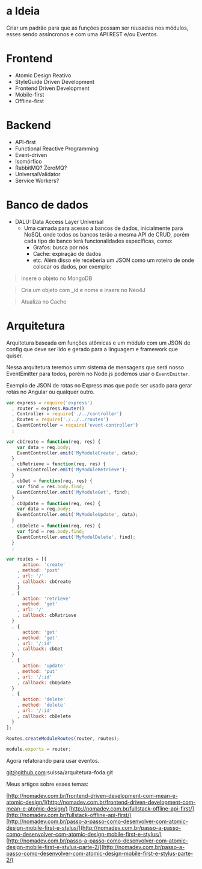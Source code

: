 # a Ideia

Criar um padrão para que as funções possam ser reusadas nos módulos, esses sendo assíncronos e com uma API REST e/ou Eventos.

# Frontend
- Atomic Design Reativo
- StyleGuide Driven Development
- Frontend Driven Development
- Mobile-first
- Offline-first

# Backend
- API-first
- Functional Reactive Programming
- Event-driven
- Isomórfico
- RabbitMQ? ZeroMQ?
- UniversalValidator
- Service Workers?

# Banco de dados
- DALU: Data Access Layer Universal
  - Uma camada para acesso a bancos de dados, inicialmente para NoSQL onde todos os bancos terão a mesma API de CRUD, porém cada tipo de banco terá funcionalidades específicas, como:
    - Grafos: busca por nós
    - Cache: expiração de dados
    - etc.
Além disso ele receberia um JSON como um roteiro de onde colocar os dados, por exemplo:

> Insere o objeto no MongoDB

> Cria um objeto com _id e nome e insere no Neo4J

> Atualiza no Cache

# Arquitetura

Arquitetura baseada em funções atômicas e um módulo com um JSON de config que deve ser lido e gerado para a linguagem e framework que quiser.

Nessa arquitetura teremos umm sistema de mensagens que será nosso EventEmitter para todos, porém no Node.js podemos usar o `EventEmitter`.

Exemplo de JSON de rotas no Express mas que pode ser usado para gerar rotas no Angular ou qualquer outro.

```js
var express = require('express')
  , router = express.Router()
  , Controller = require('./../controller')
  , Routes = require('./../../routes')
  , EventController = require('event-controller')
  ;

var cbCreate = function(req, res) {
    var data = req.body;
    EventController.emit('MyModuleCreate', data);
  }
  , cbRetrieve = function(req, res) {
    EventController.emit('MyModuleRetrieve');
  }
  , cbGet = function(req, res) {
    var find = res.body.find;
    EventController.emit('MyModuleGet', find);
  }
  , cbUpdate = function(req, res) {
    var data = req.body;
    EventController.emit('MyModuleUpdate', data);
  }
  , cbDelete = function(req, res) {
    var find = res.body.find;
    EventController.emit('MyModulDelete', find);
  }
  ;

var routes = [{
      action: 'create'
    , method: 'post'
    , url: '/'
    , callback: cbCreate
    }
  , {
      action: 'retrieve'
    , method: 'get'
    , url: '/'
    , callback: cbRetrieve
  }
  , {
      action: 'get'
    , method: 'get'
    , url: '/:id'
    , callback: cbGet
  }
  , {
      action: 'update'
    , method: 'put'
    , url: '/:id'
    , callback: cbUpdate
  }
  , {
      action: 'delete'
    , method: 'delete'
    , url: '/:id'
    , callback: cbDelete
  }
];

Routes.createModuleRoutes(router, routes);

module.exports = router;

```

Agora refatorando para usar eventos.

git@github.com:suissa/arquitetura-foda.git

Meus artigos sobre esses temas:

[http://nomadev.com.br/frontend-driven-development-com-mean-e-atomic-design/](http://nomadev.com.br/frontend-driven-development-com-mean-e-atomic-design/)
[http://nomadev.com.br/fullstack-offline-api-first/](http://nomadev.com.br/fullstack-offline-api-first/)
[http://nomadev.com.br/passo-a-passo-como-desenvolver-com-atomic-design-mobile-first-e-stylus/](http://nomadev.com.br/passo-a-passo-como-desenvolver-com-atomic-design-mobile-first-e-stylus/)
[http://nomadev.com.br/passo-a-passo-como-desenvolver-com-atomic-design-mobile-first-e-stylus-parte-2/](http://nomadev.com.br/passo-a-passo-como-desenvolver-com-atomic-design-mobile-first-e-stylus-parte-2/)
[]()

